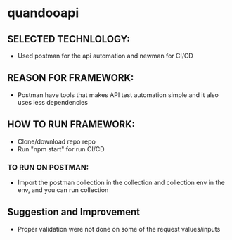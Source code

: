 # quandooapi

## SELECTED TECHNLOLOGY:
- Used postman for the api automation and newman for CI/CD

## REASON FOR FRAMEWORK:
- Postman have tools that makes API test automation simple and it also uses less dependencies

## HOW TO RUN FRAMEWORK:
- Clone/download repo repo
- Run "npm start" for run CI/CD

### TO RUN ON POSTMAN:
- Import the postman collection in the collection and collection env in the env, and you can run collection

## Suggestion and Improvement
- Proper validation were not done on some of the request values/inputs
